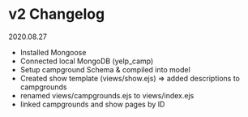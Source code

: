 # v2 Changelog

2020.08.27
* Installed Mongoose
* Connected local MongoDB (yelp_camp)
* Setup campground Schema & compiled into model
* Created show template (views/show.ejs) => added descriptions to campgrounds
* renamed views/campgrounds.ejs to views/index.ejs
* linked campgrounds and show pages by ID